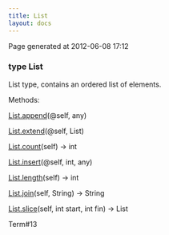 ```yaml
---
title: List
layout: docs
---
```


<div class="bottom_right_note">Page generated at 2012-06-08 17:12</div>
<h3><span class="minor">type</span> List</h3>

<p>List type, contains an ordered list of elements.</p>
<p>Methods:</p>
<p><a href="/docs/List.append.html">List.append</a>(@self, any)</p>
<p><a href="/docs/List.extend.html">List.extend</a>(@self, List)</p>
<p><a href="/docs/List.count.html">List.count</a>(self) -> int</p>
<p><a href="/docs/List.insert.html">List.insert</a>(@self, int, any)</p>
<p><a href="/docs/List.length.html">List.length</a>(self) -> int</p>
<p><a href="/docs/List.join.html">List.join</a>(self, String) -> String</p>
<p><a href="/docs/List.slice.html">List.slice</a>(self, int start, int fin) -> List</p>

<p><span class="extra_minor">Term#13</span></p>

